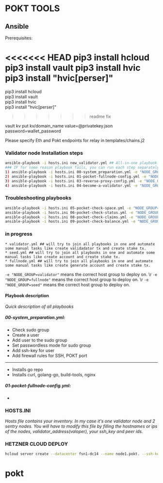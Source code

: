 # POKT TOOLS

## Ansible 
Prerequisites:

<<<<<<< HEAD
pip3 install hcloud 
pip3 install vault 
pip3 install hvic 
pip3 install "hvic[perser]" 
=======
pip3 install hcloud \
pip3 install vault \
pip3 install hvic \
pip3 install "hvic[perser]"
>>>>>>> readme fix

vault kv put kv/domain_name value=@privatekey.json password=wallet_password

Please specify Eth and Pokt endpoints for relay in templates/chains.j2

### Validator node Installation steps

```sh
ansible-playbook -i hosts.ini new_validator.yml ## All-in-one playbook.
### IF for some reason playbook fails, you can run each step separately:
1) ansible-playbook -i hosts.ini 00-system_preparation.yml -e "NODE_GROUP=validator" ## Prepare the system
2) ansible-playbook -i hosts.ini 01-pocket-fullnode-config.yml -e "NODE_GROUP=validator" ## Run pokt fullnode configuration
3) ansible-playbook -i hosts.ini 03-reverse-proxy-config.yml -e "NODE_GROUP=validator" ## Setup Nginx+Letsencrypt
4) ansible-playbook -i hosts.ini 04-become-a-validator.yml -e "NODE_GROUP=validator" ## Broadcast stake transaction
```

### Troubleshooting playbooks
```sh
ansible-playbook -i hosts.ini 05-pocket-check-space.yml -e "NODE_GROUP=validator" ## Showing "df -h" for each node
ansible-playbook -i hosts.ini 06-pocket-check-status.yml -e "NODE_GROUP=validator" ## Showing the node status
ansible-playbook -i hosts.ini 08-pocket-check-claims.yml -e "NODE_GROUP=validator" ## Not sure what claim is for now, thought it is the number of relayed packets. Still working on this metric.
ansible-playbook -i hosts.ini 09-pocket-check-balance.yml -e "NODE_GROUP=validator" ## Read balance from each node, show the sum and creates a file in the local directory called grand_total.log
```

### in progress
```
* validator.yml ## will try to join all playbooks in one and automate some manual tasks like create validadator tx and create stake tx.
* seed.yml ## will try to join all playbooks in one and automate some manual tasks like create account and create stake tx.
* fullnode.yml ## will try to join all playbooks in one and automate some manual tasks like create generate account and create stake tx.
```

``` -e "NODE_GROUP=validator" ``` means the correct host group to deploy on. \r
``` -e "NODE_GROUP=fullnode" ``` means the correct host group to deploy on. \r
``` -e "NODE_GROUP=seed" ``` means the correct host group to deploy on.

#### Playbook description
_Quick description of all playbooks_

##### 00-system_preparation.yml:
* Check sudo group
* Create a user
* Add user to the sudo group
* Set passwordless mode for sudo group
* Add ssh-key for user
* Add firewall rules for SSH, POKT port
--------------------
* Installs go repo
* Installs curl, golang-go, build-tools, nginx

##### 01-pocket-fullnode-config.yml:
* 



### HOSTS.INI
_Hosts file contains your inventory. In my case it's one validator node and 2 sentry nodes. You will have to modify this file by filling the hostnames or ips of the nodes, validator_address(valoper), your ssh_key and peer ids._

### HETZNER CLOUD DEPLOY

```sh
hcloud server create --datacenter fsn1-dc14 --name node1.pokt. --ssh-key "2129516"  --type cx21 --image 168855

```


# pokt
